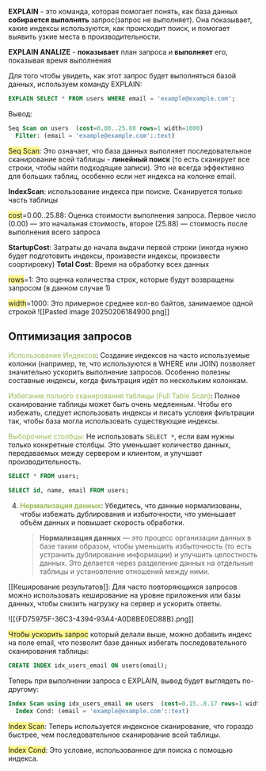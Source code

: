 
**EXPLAIN** - это команда, которая помогает понять, как база данных **собирается выполнять** запрос(запрос не выполняет). Она показывает, какие индексы используются, как происходит поиск, и помогает выявить узкие места в производительности.

**EXPLAIN ANALIZE** - **показывает** план запроса и **выполняет** его, показывая время выполнения

Для того чтобы увидеть, как этот запрос будет выполняться базой данных, используем команду EXPLAIN:
```sql
EXPLAIN SELECT * FROM users WHERE email = 'example@example.com';
```
Вывод:
```sql
Seq Scan on users  (cost=0.00..25.88 rows=1 width=1000)
  Filter: (email = 'example@example.com'::text)
```

<span style="background:#fff88f">Seq Scan</span>: Это означает, что база данных выполняет последовательное сканирование всей таблицы - **линейный поиск** (то есть сканирует все строки, чтобы найти подходящие записи). Это не всегда эффективно для больших таблиц, особенно если нет индекса на колонке email.

**IndexScan**: использование индекса при поиске. Сканируется только часть таблицы

<span style="background:#fff88f">cost</span>=0.00..25.88: Оценка стоимости выполнения запроса. Первое число (0.00) — это начальная стоимость, второе (25.88) — стоимость после выполнения всего запроса

**StartupCost**: Затраты до начала выдачи первой строки (иногда нужно будет подготовить индексы, произвести индексы, произвести соортировку)
**Total Cost**: Время на обработку всех данных

<span style="background:#fff88f">rows</span>=1: Это оценка количества строк, которые будут возвращены запросом (в данном случае 1)

<span style="background:#fff88f">width</span>=1000: Это примерное среднее кол-во байтов, занимаемое одной строкой
![[Pasted image 20250206184900.png]]
## Оптимизация запросов

<font color="#9bbb59">Использование Индексов</font>: Создание индексов на часто используемые колонки (например, те, что используются в WHERE или JOIN) позволяет значительно ускорить выполнение запросов. Особенно полезны составные индексы, когда фильтрация идёт по нескольким колонкам.

<font color="#9bbb59">Избегание полного сканирования таблицы (Full Table Scan)</font>: Полное сканирование таблицы может быть очень медленным. Чтобы его избежать, следует использовать индексы и писать условия фильтрации так, чтобы база могла использовать существующие индексы.

<font color="#9bbb59">Выборочные столбцы:</font> Не использовать `SELECT *`, если вам нужны только конкретные столбцы. Это уменьшает количество данных, передаваемых между сервером и клиентом, и улучшает производительность.
```sql
SELECT * FROM users;

SELECT id, name, email FROM users;
```

4. **<font color="#9bbb59">Нормализация данных</font>**: Убедитесь, что данные нормализованы, чтобы избежать дублирования и избыточности, что уменьшает объём данных и повышает скорость обработки.

    > **Нормализация данных** — это процесс организации данных в базе таким образом, чтобы уменьшить избыточность (то есть устранить дублирование информации) и улучшить целостность данных. Это делается через разделение данных на отдельные таблицы и установление отношений между ними.

[[Кеширование результатов]]: Для часто повторяющихся запросов можно использовать кеширование на уровне приложения или базы данных, чтобы снизить нагрузку на сервер и ускорить ответы.

![[{FD75975F-36C3-4394-93A4-A0D8BE0ED88B}.png]]

<span style="background:#fff88f">Чтобы ускорить запрос</span> который делали выше, можно добавить индекс на поле email, что позволит базе данных избегать последовательного сканирования таблицы:
```sql
CREATE INDEX idx_users_email ON users(email);
```

Теперь при выполнении запроса с EXPLAIN, вывод будет выглядеть по-другому:
```sql
Index Scan using idx_users_email on users  (cost=0.15..8.17 rows=1 width=1000)
  Index Cond: (email = 'example@example.com'::text)
```

<span style="background:#fff88f">Index Scan</span>: Теперь используется индексное сканирование, что гораздо быстрее, чем последовательное сканирование всей таблицы.

<span style="background:#fff88f">Index Cond</span>: Это условие, использованное для поиска с помощью индекса.